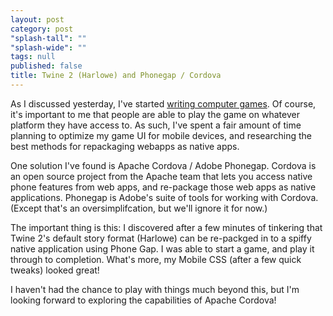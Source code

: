 ```yaml
---
layout: post
category: post
"splash-tall": ""
"splash-wide": ""
tags: null
published: false
title: Twine 2 (Harlowe) and Phonegap / Cordova
---
```


As I discussed yesterday, I've started [writing computer games](http://ajroach42.github.io/writing-computer-games/). Of course, it's important to me that people are able to play the game on whatever platform they have access to. As such, I've spent a fair amount of time planning to optimize my game UI for mobile devices, and researching the best methods for repackaging webapps as native apps. 

One solution I've found is Apache Cordova / Adobe Phonegap. Cordova is an open source project from the Apache team that lets you access native phone features from web apps, and re-package those web apps as native applications. Phonegap is Adobe's suite of tools for working with Cordova. (Except that's an oversimplifcation, but we'll ignore it for now.) 

The important thing is this: I discovered after a few minutes of tinkering that Twine 2's default story format (Harlowe) can be re-packged in to a spiffy native application using Phone Gap. I was able to start a game, and play it through to completion. What's more, my Mobile CSS (after a few quick tweaks) looked great!

I haven't had the chance to play with things much beyond this, but I'm looking forward to exploring the capabilities of Apache Cordova! 

